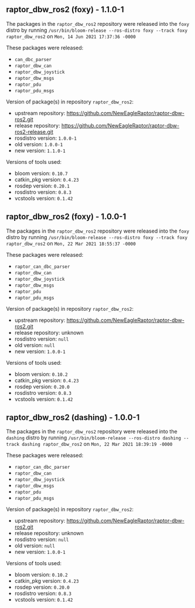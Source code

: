 ## raptor_dbw_ros2 (foxy) - 1.1.0-1

The packages in the `raptor_dbw_ros2` repository were released into the `foxy` distro by running `/usr/bin/bloom-release --ros-distro foxy --track foxy raptor_dbw_ros2` on `Mon, 14 Jun 2021 17:37:36 -0000`

These packages were released:
- `can_dbc_parser`
- `raptor_dbw_can`
- `raptor_dbw_joystick`
- `raptor_dbw_msgs`
- `raptor_pdu`
- `raptor_pdu_msgs`

Version of package(s) in repository `raptor_dbw_ros2`:

- upstream repository: https://github.com/NewEagleRaptor/raptor-dbw-ros2.git
- release repository: https://github.com/NewEagleRaptor/raptor-dbw-ros2-release.git
- rosdistro version: `1.0.0-1`
- old version: `1.0.0-1`
- new version: `1.1.0-1`

Versions of tools used:

- bloom version: `0.10.7`
- catkin_pkg version: `0.4.23`
- rosdep version: `0.20.1`
- rosdistro version: `0.8.3`
- vcstools version: `0.1.42`


## raptor_dbw_ros2 (foxy) - 1.0.0-1

The packages in the `raptor_dbw_ros2` repository were released into the `foxy` distro by running `/usr/bin/bloom-release --ros-distro foxy --track foxy raptor_dbw_ros2` on `Mon, 22 Mar 2021 18:55:37 -0000`

These packages were released:
- `raptor_can_dbc_parser`
- `raptor_dbw_can`
- `raptor_dbw_joystick`
- `raptor_dbw_msgs`
- `raptor_pdu`
- `raptor_pdu_msgs`

Version of package(s) in repository `raptor_dbw_ros2`:

- upstream repository: https://github.com/NewEagleRaptor/raptor-dbw-ros2.git
- release repository: unknown
- rosdistro version: `null`
- old version: `null`
- new version: `1.0.0-1`

Versions of tools used:

- bloom version: `0.10.2`
- catkin_pkg version: `0.4.23`
- rosdep version: `0.20.0`
- rosdistro version: `0.8.3`
- vcstools version: `0.1.42`


## raptor_dbw_ros2 (dashing) - 1.0.0-1

The packages in the `raptor_dbw_ros2` repository were released into the `dashing` distro by running `/usr/bin/bloom-release --ros-distro dashing --track dashing raptor_dbw_ros2` on `Mon, 22 Mar 2021 18:39:19 -0000`

These packages were released:
- `raptor_can_dbc_parser`
- `raptor_dbw_can`
- `raptor_dbw_joystick`
- `raptor_dbw_msgs`
- `raptor_pdu`
- `raptor_pdu_msgs`

Version of package(s) in repository `raptor_dbw_ros2`:

- upstream repository: https://github.com/NewEagleRaptor/raptor-dbw-ros2.git
- release repository: unknown
- rosdistro version: `null`
- old version: `null`
- new version: `1.0.0-1`

Versions of tools used:

- bloom version: `0.10.2`
- catkin_pkg version: `0.4.23`
- rosdep version: `0.20.0`
- rosdistro version: `0.8.3`
- vcstools version: `0.1.42`


